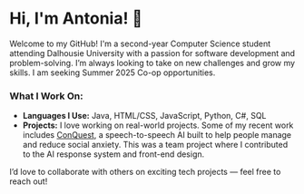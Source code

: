 # Hi, I'm Antonia! 👋

Welcome to my GitHub! I'm a second-year Computer Science student attending Dalhousie University with a passion for software development and problem-solving. I’m always looking to take on new challenges and grow my skills. I am seeking Summer 2025 Co-op opportunities.

### What I Work On:
- **Languages I Use:** Java, HTML/CSS, JavaScript, Python, C\#, SQL
- **Projects:** I love working on real-world projects. Some of my recent work includes [ConQuest](https://github.com/eyurekli/shiftkey-mental-2025), a speech-to-speech AI built to help people manage and reduce social anxiety. This was a team project where I contributed to the AI response system and front-end design.
  
I’d love to collaborate with others on exciting tech projects — feel free to reach out!
